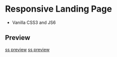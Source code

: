 # Responsive Landing Page

- Vanilla CSS3 and JS6

## Preview

[ss preview](screenshots/ss-1.png)
[ss preview](screenshots/ss-2.png)
